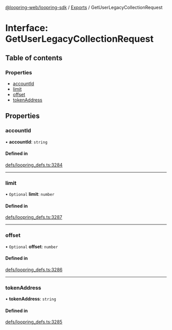 [@loopring-web/loopring-sdk](../README.md) / [Exports](../modules.md) / GetUserLegacyCollectionRequest

# Interface: GetUserLegacyCollectionRequest

## Table of contents

### Properties

- [accountId](GetUserLegacyCollectionRequest.md#accountid)
- [limit](GetUserLegacyCollectionRequest.md#limit)
- [offset](GetUserLegacyCollectionRequest.md#offset)
- [tokenAddress](GetUserLegacyCollectionRequest.md#tokenaddress)

## Properties

### accountId

• **accountId**: `string`

#### Defined in

[defs/loopring_defs.ts:3284](https://github.com/Loopring/loopring_sdk/blob/6d0be7c/src/defs/loopring_defs.ts#L3284)

___

### limit

• `Optional` **limit**: `number`

#### Defined in

[defs/loopring_defs.ts:3287](https://github.com/Loopring/loopring_sdk/blob/6d0be7c/src/defs/loopring_defs.ts#L3287)

___

### offset

• `Optional` **offset**: `number`

#### Defined in

[defs/loopring_defs.ts:3286](https://github.com/Loopring/loopring_sdk/blob/6d0be7c/src/defs/loopring_defs.ts#L3286)

___

### tokenAddress

• **tokenAddress**: `string`

#### Defined in

[defs/loopring_defs.ts:3285](https://github.com/Loopring/loopring_sdk/blob/6d0be7c/src/defs/loopring_defs.ts#L3285)
